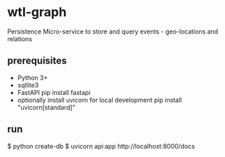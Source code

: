 # wtl-graph
Persistence Micro-service to store and query events - geo-locations and relations

## prerequisites 
- Python 3+
- sqllite3
- FastAPI 
pip install fastapi
- optionally install uvicorn for local development
pip install "uvicorn[standard]"

## run
$ python create-db
$ uvicorn api:app
http://localhost:8000/docs
